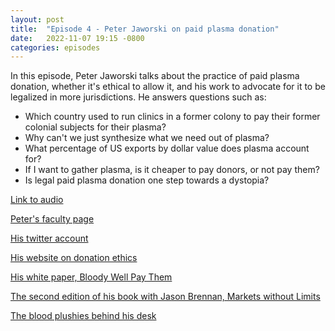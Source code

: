 ```yaml
---
layout: post
title:  "Episode 4 - Peter Jaworski on paid plasma donation"
date:   2022-11-07 19:15 -0800
categories: episodes
---
```


In this episode, Peter Jaworski talks about the practice of paid plasma donation, whether it's ethical to allow it, and his work to advocate for it to be legalized in more jurisdictions. He answers questions such as:
 - Which country used to run clinics in a former colony to pay their former colonial subjects for their plasma?
 - Why can't we just synthesize what we need out of plasma?
 - What percentage of US exports by dollar value does plasma account for?
 - If I want to gather plasma, is it cheaper to pay donors, or not pay them?
 - Is legal paid plasma donation one step towards a dystopia?

[Link to audio](https://podcasts.google.com/feed/aHR0cHM6Ly9mZWVkcy5saWJzeW4uY29tLzQzODA4MS9yc3M/episode/MzI1OThjNDktNjJjMC00ZjQ5LWIyYTgtY2VkZjEyNzliOGNj)

[Peter's faculty page](https://gufaculty360.georgetown.edu/s/contact/00336000014TksCAAS/peter-jaworski)

[His twitter account](https://twitter.com/petermjaworski)

[His website on donation ethics](https://www.donationethics.com/)

[His white paper, Bloody Well Pay Them](https://www.niskanencenter.org/bloody-well-pay-them-the-case-for-voluntary-remunerated-plasma-collections/)

[The second edition of his book with Jason Brennan, Markets without Limits](https://www.amazon.com/Markets-without-Limits-Commercial-Interests-dp-0367758857/dp/0367758857/)

[The blood plushies behind his desk](https://imgur.com/a/ce4tKLp)

